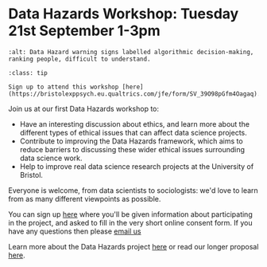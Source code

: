 # Data Hazards Workshop: Tuesday 21st September 1-3pm

```{image} ../../images/data-hazards-banner.png
:alt: Data Hazard warning signs labelled algorithmic decision-making, ranking people, difficult to understand.
```

```{admonition} Sign up!
:class: tip

Sign up to attend this workshop [here](https://bristolexppsych.eu.qualtrics.com/jfe/form/SV_39O98pGfm4Oagaq).

```

Join us at our first Data Hazards workshop to:
- Have an interesting discussion about ethics, and learn more about the different types of ethical issues that can affect data science projects.
- Contribute to improving the Data Hazards framework, which aims to reduce barriers to discussing these wider ethical issues surrounding data science work.
- Help to improve real data science research projects at the University of Bristol.

Everyone is welcome, from data scientists to sociologists: we'd love to learn from as many different viewpoints as possible.

You can sign up [here](https://bristolexppsych.eu.qualtrics.com/jfe/form/SV_39O98pGfm4Oagaq) where you'll be given information about participating in the project, and asked to fill in the very short online consent form. 
If you have any questions then please [email us](mailto:grp-ethicaldatascience@groups.bristol.ac.uk)

Learn more about the Data Hazards project [here](../../index) or read our longer proposal [here](../materials/misc/proposal).